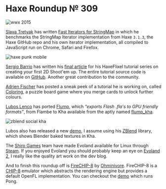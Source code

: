 [_template]: ../templates/roundup.html
[date]: / "2015-03-01 09:04:00"
[modified]: / "2015-03-01 13:55:00"
[published]: / "2015-03-01 13:55:00"
[“”]: a ""
# Haxe Roundup № 309

![wwx 2015](/img/305/wwx2015.png "WWX 2015 in Paris between 29th May and 1st June!")

[Slava Tretyak][tw1] has written [Fast Iterators for StringMap][l1] in which he
benchmarks the StringMap Iterator implementation from Haxe `3.1.3`, the Haxe 
GitHub repo and his own iterator implementation, all compiled to JavaScript run
on Chrome, Safari and Firefox.

![haxe punk mobile](img/309/haxepunk.png "Game of lines using HaxePunk by @xenodrool")

[Sergio Barrio][tw2] has written his [final article][l2] for his HaxeFlixel tutorial 
series on creating your first 2D Shoot'em up. The entire tutorial source code is
available on [GitHub][l3]. Another great contribution to the community.

[Adrien Fischer][tw3] has posted a sneak peek of a tutorial he is working on, called
[Coloring][l4], a puzzle board game where you merge cards to unlock further colours.

[Lubos Lenco][tw4] has ported [Flump][l5], which _“exports Flash .fla's to GPU
friendly formats”_, from Flambe to Kha available from the aptly named [flump_kha][l6].

![zblend social kha](/img/309/zblend.jpg "Blender baked textures demo using Kha.")

Lubos also has released a new [demo][l7], I assume using his [ZBlend][l8] library,
which shows Blender baked textures in Kha.

The [Shiro Games][tw5] team have made Evoland available for Linux through [Steam][l9].
If you enjoyed Evoland you should probably keep an eye on [Evoland 2][l10], I really
like the quality art work on the dev blog.

And to finish this roundup off is [FireCHIP-8][l11] by [Ohminivore][l12]. FireCHIP-8
is a [CHIP-8][l13] emulator which abstracts the rendering engine but provides a
default OpenFL implementation. You can checkout the [demo][l14] which runs Pong.

[tw5]: https://twitter.com/shirogames "@shirogames"
[tw4]: https://twitter.com/luboslenco "@luboslenco"
[tw3]: https://twitter.com/RevoluGame "@RevoluGame"
[tw2]: https://twitter.com/StrandedSoft "@StrandedSoft"
[tw1]: https://twitter.com/djnudnyj "@djnudnyj"
	
[l14]: http://fouramgames.com/swf/FireCHIP8.swf "FireCHIP-8 Pong Demo"
[l13]: http://en.wikipedia.org/wiki/CHIP-8 "CHIP-8 on Wikipedia"
[l12]: http://fouramgames.com/ "Four AM Games"
[l11]: https://github.com/Ohmnivore/FireCHIP-8 "FireCHIP-8 on GitHub"
[l10]: http://www.evoland2.com "Evoland 2"
[l9]: http://store.steampowered.com/app/233470/ "Evoland on Steam available for Linux"
[l8]: http://zblend.org "3D Game Framework for Blender"
[l7]: https://14f3e7c48d4c677f6fc754e55517efc88d6a3b56.googledrive.com/host/0B22ElR_OUmfdS3lwSENOVEQ3RzQ/index.html "Kha Blender Demo"
[l6]: https://github.com/luboslenco/flump_kha "Flump animations in Kha on GitHub"
[l5]: https://github.com/threerings/flump "Flump on GitHub"
[l4]: http://revolugame.com/2015/02/19/coloring-tutorial-preview/ "Coloring Tutorial Preview"
[l3]: https://github.com/sbarrio/Haxius "Haxius Source Code on GitHub"
[l2]: http://www.strandedsoft.com/haxeflixel-tutorial-buidling-your-first-2d-shoot-em-up-part-vi/ "HaxeFlixel tutorial: Building your first 2D Shoot'em up. Part 5"
[l1]: http://blog.zame-dev.org/fast-iterators-for-stringmap/ "Fast Iterators for StringMap"
